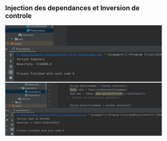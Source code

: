 <h2>Injection des dependances et Inversion de controle </h2>

<img src = "Captures/2.png">
<img src = "Captures/3.png">
